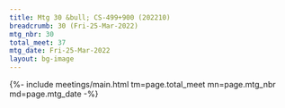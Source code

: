 ```yaml
---
title: Mtg 30 &bull; CS-499+900 (202210)
breadcrumb: 30 (Fri-25-Mar-2022)
mtg_nbr: 30
total_meet: 37
mtg_date: Fri-25-Mar-2022
layout: bg-image
---
```


{%- include meetings/main.html
    tm=page.total_meet
    mn=page.mtg_nbr
    md=page.mtg_date
-%}
